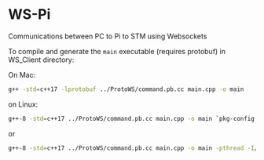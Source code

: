 # WS-Pi
Communications between PC to Pi to STM using Websockets

To compile and generate the `main` executable (requires protobuf) in WS_Client directory:

On Mac:
```bash
g++ -std=c++17 -lprotobuf ../ProtoWS/command.pb.cc main.cpp -o main
```
on Linux:
```bash
g++-8 -std=c++17 ../ProtoWS/command.pb.cc main.cpp -o main `pkg-config --cflags --libs protobuf` -lstdc++fs
```
or
```bash
g++-8 -std=c++17 ../ProtoWS/command.pb.cc main.cpp -o main -pthread -I/usr/local/include -L/usr/local/lib -lprotobuf -lstdc++fs
```
